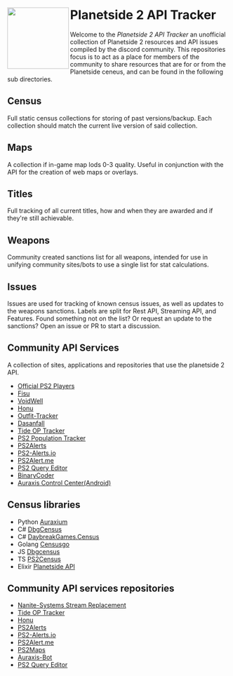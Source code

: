 # <img src="https://raw.githubusercontent.com/cooltrain7/Planetside-2-API-Tracker/master/Misc/Assets/PS2Logo_256.png" align="left" height="140"/>Planetside 2 API Tracker

Welcome to the *Planetside 2 API Tracker* an unofficial collection of Planetside 2 resources and API issues compiled by the discord community.
This repositories focus is to act as a place for members of the community to share resources that are for or from the Planetside ceneus, and can be found
in the following sub directories.

## Census
Full static census collections for storing of past versions/backup. Each collection should match the current live version of said collection.

## Maps
A collection if in-game map lods 0-3 quality. Useful in conjunction with the API for the creation of web maps or overlays.

## Titles
Full tracking of all current titles, how and when they are awarded and if they're still achievable.

## Weapons
Community created sanctions list for all weapons, intended for use in unifying community sites/bots to use a single list for stat calculations.

## Issues
Issues are used for tracking of known census issues, as well as updates to the weapons sanctions.
Labels are split for Rest API, Streaming API, and Features. Found something not on the list? Or request an update to the sanctions? Open an issue or PR to start a discussion.

## Community API Services
A collection of sites, applications and repositories that use the planetside 2 API.

 - [Official PS2 Players](https://www.planetside2.com/players)
 - [Fisu](https://ps2.fisu.pw/)
 - [VoidWell](https://voidwell.com)
 - [Honu](https://wt.honu.pw/)
 - [Outfit-Tracker](https://www.outfit-tracker.com/)
 - [Dasanfall](http://stats.dasanfall.com/ps2/news/)
 - [Tide OP Tracker](https://topt.honu.pw/)
 - [PS2 Population Tracker](https://ps2.nice.kiwi/)
 - [PS2Alerts](https://ps2alerts.com/)
 - [PS2-Alerts.io](https://ps2-alerts.github.io)
 - [PS2Alert.me](https://ps2alert.me)
 - [PS2 Query Editor](https://eating-coleslaw.github.io/ps2-visual-query/)
 - [BinaryCoder](http://stats.binarycoder.info/)
 - [Auraxis Control Center(Android)](https://play.google.com/store/apps/details?id=com.cesarandres.ps2link)

## Census libraries
- Python [Auraxium](https://github.com/leonhard-s/auraxium)
- C# [DbgCensus](https://github.com/carlst99/DbgCensus)
- C# [DaybreakGames.Census](https://github.com/Lampjaw/DaybreakGames.Census)
- Golang [Censusgo](https://github.com/Lampjaw/censusgo)
- JS [Dbgcensus](https://github.com/Lampjaw/dbgcensus)
- TS [PS2Census](https://github.com/microwavekonijn/ps2census)
- Elixir [Planetside API](https://github.com/Bentheburrito/planetside_api)

## Community API services repositories
- [Nanite-Systems Stream Replacement](https://github.com/nanite-systems)
- [Tide OP Tracker](https://github.com/Varunda/topt)
- [Honu](https://github.com/Varunda/honu)
- [PS2Alerts](https://github.com/ps2alerts)
- [PS2-Alerts.io](https://github.com/ps2-alerts/ps2-alerts.github.io)
- [PS2Alert.me](https://github.com/dbrennand/PS2Alert.me)
- [PS2Maps](https://github.com/ps2maps/ps2maps.com)
- [Auraxis-Bot](https://github.com/ultimastormGH/auraxis-bot)
- [PS2 Query Editor](https://github.com/eating-coleslaw/ps2-visual-query)
